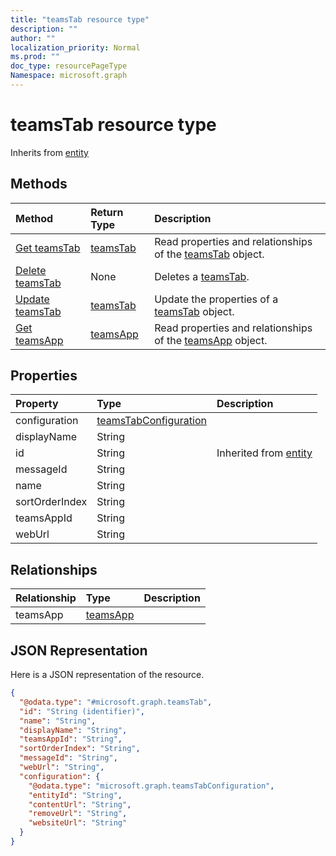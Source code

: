 ```yaml
---
title: "teamsTab resource type"
description: ""
author: ""
localization_priority: Normal
ms.prod: ""
doc_type: resourcePageType
Namespace: microsoft.graph
---
```



# teamsTab resource type




Inherits from [entity](../resources/entity.md)

## Methods
|Method|Return Type|Description|
|:---|:---|:---|
|[Get teamsTab](../api/teamstab-get.md)|[teamsTab](../resources/teamsTab.md)|Read properties and relationships of the [teamsTab](../resources/teamstab.md) object.|
|[Delete teamsTab](../api/teamstab-delete.md)|None|Deletes a [teamsTab](../resources/teamstab.md).|
|[Update teamsTab](../api/teamstab-update.md)|[teamsTab](../resources/teamsTab.md)|Update the properties of a [teamsTab](../resources/teamstab.md) object.|
|[Get teamsApp](../api/teamsapp-get.md)|[teamsApp](../resources/teamsApp.md)|Read properties and relationships of the [teamsApp](../resources/teamsapp.md) object.|

## Properties
|Property|Type|Description|
|:---|:---|:---|
|configuration|[teamsTabConfiguration](../resources/teamsTabConfiguration.md)||
|displayName|String||
|id|String| Inherited from [entity](../resources/entity.md)|
|messageId|String||
|name|String||
|sortOrderIndex|String||
|teamsAppId|String||
|webUrl|String||

## Relationships
|Relationship|Type|Description|
|:---|:---|:---|
|teamsApp|[teamsApp](../resources/teamsApp.md)||

## JSON Representation
Here is a JSON representation of the resource.
<!-- {
  "blockType": "resource",
  "keyProperty": "id",
  "@odata.type": "microsoft.graph.teamsTab",
  "baseType": "microsoft.graph.entity",
  "openType": false
}
-->
``` json
{
  "@odata.type": "#microsoft.graph.teamsTab",
  "id": "String (identifier)",
  "name": "String",
  "displayName": "String",
  "teamsAppId": "String",
  "sortOrderIndex": "String",
  "messageId": "String",
  "webUrl": "String",
  "configuration": {
    "@odata.type": "microsoft.graph.teamsTabConfiguration",
    "entityId": "String",
    "contentUrl": "String",
    "removeUrl": "String",
    "websiteUrl": "String"
  }
}
```

